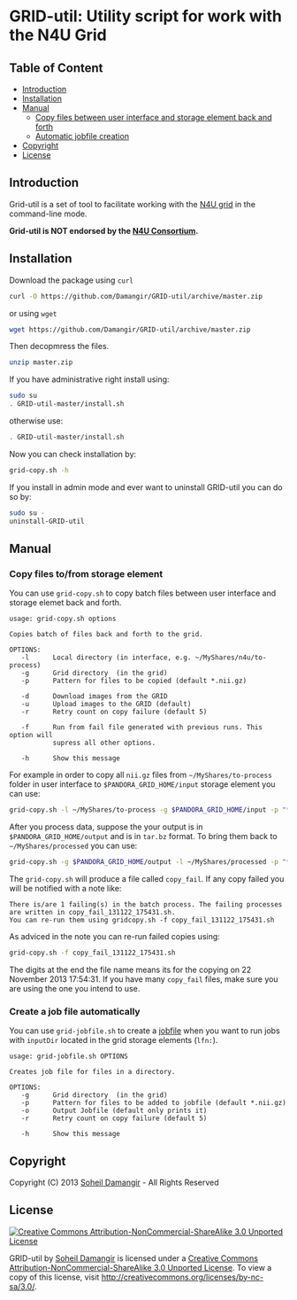 GRID-util: Utility script for work with the N4U Grid
=======

Table of Content
-------

* [Introduction](#introduction)
* [Installation](#installation)
* [Manual](#manual)
  * [Copy files between user interface and storage element back and forth](#copy-files-tofrom-storage-element)
  * [Automatic jobfile creation](#create-a-job-file-automatically)
* [Copyright](#copyright)
* [License](#license)

Introduction
-------
Grid-util is a set of tool to facilitate working with the [N4U grid](https://neugrid4you.eu/) in the command-line mode.

**Grid-util is NOT endorsed by the [N4U Consortium](https://neugrid4you.eu/partners).**

Installation
-------
Download the package using `curl`
```bash
curl -O https://github.com/Damangir/GRID-util/archive/master.zip
```
or using `wget`
```bash
wget https://github.com/Damangir/GRID-util/archive/master.zip
```
Then decopmress the files.
```bash
unzip master.zip
```
If you have administrative right install using:
```bash
sudo su
. GRID-util-master/install.sh
```
otherwise use:
```bash
. GRID-util-master/install.sh
```
Now you can check installation by:
```bash
grid-copy.sh -h
```

If you install in admin mode and ever want to uninstall GRID-util you can do so by:
```bash
sudo su -
uninstall-GRID-util
```

Manual
-------
### Copy files to/from storage element

You can use `grid-copy.sh` to copy batch files between user interface and storage elemet back and forth.

```
usage: grid-copy.sh options

Copies batch of files back and forth to the grid.

OPTIONS:
   -l      Local directory (in interface, e.g. ~/MyShares/n4u/to-process)
   -g      Grid directory  (in the grid)
   -p      Pattern for files to be copied (default *.nii.gz)

   -d      Download images from the GRID
   -u      Upload images to the GRID (default)
   -r      Retry count on copy failure (default 5)
   
   -f      Run from fail file generated with previous runs. This option will 
           supress all other options.
   
   -h      Show this message
```

For example in order to copy all `nii.gz` files from `~/MyShares/to-process` folder in user interface to `$PANDORA_GRID_HOME/input` storage element you can use:
```bash
grid-copy.sh -l ~/MyShares/to-process -g $PANDORA_GRID_HOME/input -p "*.nii.gz" -u
```

After you process data, suppose the your output is in `$PANDORA_GRID_HOME/output` and is in `tar.bz` format. To bring them back to `~/MyShares/processed` you can use:
```bash
grid-copy.sh -g $PANDORA_GRID_HOME/output -l ~/MyShares/processed -p "*.tar.bz" -d
```
The `grid-copy.sh` will produce a file called `copy_fail`. If any copy failed you will be notified with a note like:
```
There is/are 1 failing(s) in the batch process. The failing processes are written in copy_fail_131122_175431.sh.                                                                                                                                        
You can re-run them using gridcopy.sh -f copy_fail_131122_175431.sh
```

As adviced in the note you can re-run failed copies using:
```bash
grid-copy.sh -f copy_fail_131122_175431.sh
```

The digits at the end the file name means its for the copying on 22 November 2013 17:54:31. If you have many `copy_fail` files, make sure you are using the one you intend to use.

### Create a job file automatically

You can use `grid-jobfile.sh` to create a [jobfile](https://neugrid4you.eu/group/science-gateway/knowledge-base/-/wiki/Main/Express+Lane) when you want to run jobs with `inputDir` located in the grid storage elements (`lfn:`).

```
usage: grid-jobfile.sh OPTIONS

Creates job file for files in a directory.

OPTIONS:
   -g      Grid directory  (in the grid)
   -p      Pattern for files to be added to jobfile (default *.nii.gz)
   -o      Output Jobfile (default only prints it)
   -r      Retry count on copy failure (default 5)
   
   -h      Show this message
```


Copyright
-------
Copyright (C) 2013 [Soheil Damangir](http://www.linkedin.com/in/soheildamangir) - All Rights Reserved

License
-------
[![Creative Commons Attribution-NonCommercial-ShareAlike 3.0 Unported License](https://raw.github.com/Damangir/GRID-util/master/licence.png "Creative Commons Attribution-NonCommercial-ShareAlike 3.0 Unported License")](http://creativecommons.org/licenses/by-nc-sa/3.0/)

GRID-util by [Soheil Damangir](http://www.linkedin.com/in/soheildamangir) is licensed under a [Creative Commons Attribution-NonCommercial-ShareAlike 3.0 Unported License](http://creativecommons.org/licenses/by-nc-sa/3.0/). To view a copy of this license, visit http://creativecommons.org/licenses/by-nc-sa/3.0/.


